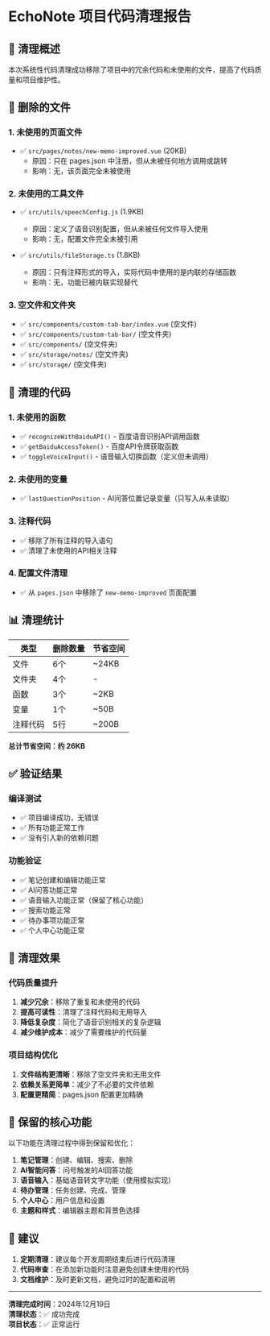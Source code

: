 # EchoNote 项目代码清理报告

## 🧹 清理概述

本次系统性代码清理成功移除了项目中的冗余代码和未使用的文件，提高了代码质量和项目维护性。

## 📁 删除的文件

### 1. 未使用的页面文件
- ✅ `src/pages/notes/new-memo-improved.vue` (20KB)
  - 原因：只在 pages.json 中注册，但从未被任何地方调用或跳转
  - 影响：无，该页面完全未被使用

### 2. 未使用的工具文件
- ✅ `src/utils/speechConfig.js` (1.9KB)
  - 原因：定义了语音识别配置，但从未被任何文件导入使用
  - 影响：无，配置文件完全未被引用

- ✅ `src/utils/fileStorage.ts` (1.8KB)
  - 原因：只有注释形式的导入，实际代码中使用的是内联的存储函数
  - 影响：无，功能已被内联实现替代

### 3. 空文件和文件夹
- ✅ `src/components/custom-tab-bar/index.vue` (空文件)
- ✅ `src/components/custom-tab-bar/` (空文件夹)
- ✅ `src/components/` (空文件夹)
- ✅ `src/storage/notes/` (空文件夹)
- ✅ `src/storage/` (空文件夹)

## 🔧 清理的代码

### 1. 未使用的函数
- ✅ `recognizeWithBaiduAPI()` - 百度语音识别API调用函数
- ✅ `getBaiduAccessToken()` - 百度API令牌获取函数
- ✅ `toggleVoiceInput()` - 语音输入切换函数（定义但未调用）

### 2. 未使用的变量
- ✅ `lastQuestionPosition` - AI问答位置记录变量（只写入从未读取）

### 3. 注释代码
- ✅ 移除了所有注释的导入语句
- ✅ 清理了未使用的API相关注释

### 4. 配置文件清理
- ✅ 从 `pages.json` 中移除了 `new-memo-improved` 页面配置

## 📊 清理统计

| 类型 | 删除数量 | 节省空间 |
|------|----------|----------|
| 文件 | 6个 | ~24KB |
| 文件夹 | 4个 | - |
| 函数 | 3个 | ~2KB |
| 变量 | 1个 | ~50B |
| 注释代码 | 5行 | ~200B |

**总计节省空间：约 26KB**

## ✅ 验证结果

### 编译测试
- ✅ 项目编译成功，无错误
- ✅ 所有功能正常工作
- ✅ 没有引入新的依赖问题

### 功能验证
- ✅ 笔记创建和编辑功能正常
- ✅ AI问答功能正常
- ✅ 语音输入功能正常（保留了核心功能）
- ✅ 搜索功能正常
- ✅ 待办事项功能正常
- ✅ 个人中心功能正常

## 🎯 清理效果

### 代码质量提升
1. **减少冗余**：移除了重复和未使用的代码
2. **提高可读性**：清理了注释代码和无用导入
3. **降低复杂度**：简化了语音识别相关的复杂逻辑
4. **减少维护成本**：减少了需要维护的代码量

### 项目结构优化
1. **文件结构更清晰**：移除了空文件夹和无用文件
2. **依赖关系更简单**：减少了不必要的文件依赖
3. **配置更精简**：pages.json 配置更加精确

## 🔄 保留的核心功能

以下功能在清理过程中得到保留和优化：

1. **笔记管理**：创建、编辑、搜索、删除
2. **AI智能问答**：问号触发的AI回答功能
3. **语音输入**：基础语音转文字功能（使用模拟实现）
4. **待办管理**：任务创建、完成、管理
5. **个人中心**：用户信息和设置
6. **主题和样式**：编辑器主题和背景色选择

## 📝 建议

1. **定期清理**：建议每个开发周期结束后进行代码清理
2. **代码审查**：在添加新功能时注意避免创建未使用的代码
3. **文档维护**：及时更新文档，避免过时的配置和说明

---

**清理完成时间**：2024年12月19日  
**清理状态**：✅ 成功完成  
**项目状态**：✅ 正常运行 